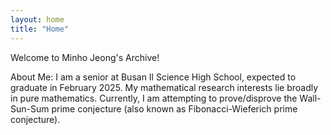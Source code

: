 ```yaml
---
layout: home
title: "Home"
---
```


  
Welcome to Minho Jeong's Archive!

About Me: I am a senior at Busan Il Science High School, expected to graduate in February 2025. My mathematical research interests lie broadly in pure mathematics. Currently, I am attempting to prove/disprove the Wall-Sun-Sum prime conjecture (also known as Fibonacci-Wieferich prime conjecture).
